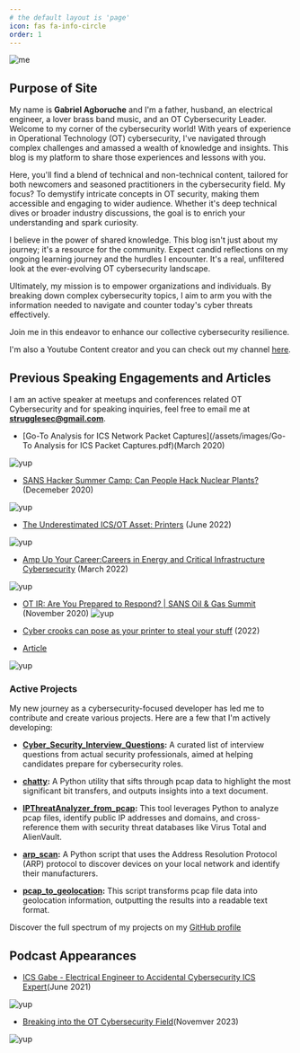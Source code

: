 ```yaml
---
# the default layout is 'page'
icon: fas fa-info-circle
order: 1
---
```


![me](https://pbs.twimg.com/media/Fg7qCf6XwAM0K5Y?format=jpg&name=large)

  
  

## **Purpose of Site**

My name is **Gabriel Agboruche** and I'm a father, husband, an electrical engineer, a lover brass band music, and an OT Cybersecurity Leader. Welcome to my corner of the cybersecurity world! With years of experience in Operational Technology (OT) cybersecurity, I've navigated through complex challenges and amassed a wealth of knowledge and insights. This blog is my platform to share those experiences and lessons with you.

  

Here, you'll find a blend of technical and non-technical content, tailored for both newcomers and seasoned practitioners in the cybersecurity field. My focus? To demystify intricate concepts in OT security, making them accessible and engaging to wider audience. Whether it's deep technical dives or broader industry discussions, the goal is to enrich your understanding and spark curiosity.

  

I believe in the power of shared knowledge. This blog isn't just about my journey; it's a resource for the community. Expect candid reflections on my ongoing learning journey and the hurdles I encounter. It's a real, unfiltered look at the ever-evolving OT cybersecurity landscape.

  

Ultimately, my mission is to empower organizations and individuals. By breaking down complex cybersecurity topics, I aim to arm you with the information needed to navigate and counter today's cyber threats effectively.

  

Join me in this endeavor to enhance our collective cybersecurity resilience.

  

I'm also a Youtube Content creator and you can check out my channel [here](https://www.youtube.com/@strugglesecurity).

  
  

## **Previous Speaking Engagements and Articles**

  

I am an active speaker at meetups and conferences related OT Cybersecurity and for speaking inquiries, feel free to email me at **strugglesec@gmail.com**. 

- [Go-To Analysis for ICS Network Packet Captures](/assets/images/Go-To Analysis for ICS Packet Captures.pdf)(March 2020)

![yup](https://pbs.twimg.com/media/ESIcN2KXUAA2ect?format=jpg&name=4096x4096)


- [SANS Hacker Summer Camp: Can People Hack Nuclear Plants?](https://youtu.be/HlXWz22GnkI?si=zfxCEKjAGIdx4GU7) (Decemeber 2020)

![yup](https://pbs.twimg.com/media/Ete7O3eWgAAhKfw?format=jpg&name=large)

- [The Underestimated ICS/OT Asset: Printers](https://youtu.be/QV6UE5eZwzc?si=s7T67TnX_EGF1M3n) (June 2022)

![yup](https://pbs.twimg.com/media/FURLatxWUA0h8hU?format=jpg&name=4096x4096)


- [Amp Up Your Career:Careers in Energy and Critical Infrastructure Cybersecurity](https://youtu.be/gCSIuEEz7ps?si=enRUCNrF3af0nwqB) (March 2022)

![yup](https://pbs.twimg.com/media/FNWI9JNXwAMNe6X?format=jpg&name=large)
  

- [OT IR: Are You Prepared to Respond? | SANS Oil & Gas Summit](https://youtu.be/HqXCr5lV5JU?si=Nw9NyMUOjT09DOQr) (November 2020)
![yup](https://i.ytimg.com/vi/HqXCr5lV5JU/maxresdefault.jpg)

  

- [Cyber crooks can pose as your printer to steal your stuff](https://www.youtube.com/watch?v=1LkNzOFYliI) (2022)

- [Article](https://www.amperesec.com/newsarchive/cyber-crooks-can-pose-as-your-printer)

![yup](https://images.squarespace-cdn.com/content/v1/5f80bdfaeeac37068ed8c60e/8a59222b-4bd7-4761-bb0f-105c12069336/printer+attack+thumbnail+web+3.jpg?format=2500w)

  
  

### **Active Projects**

  

My new journey as a cybersecurity-focused developer has led me to contribute and create various projects. Here are a few that I'm actively developing:

  

- **[Cyber_Security_Interview_Questions](https://github.com/ICSGabe/Cyber_Security_Interview_Questions):** A curated list of interview questions from actual security professionals, aimed at helping candidates prepare for cybersecurity roles.

  

- **[chatty](https://github.com/ICSGabe/chatty):** A Python utility that sifts through pcap data to highlight the most significant bit transfers, and outputs insights into a text document.

  

- **[IPThreatAnalyzer_from_pcap](https://github.com/ICSGabe/IPThreatAnalyzer_from_pcap):** This tool leverages Python to analyze pcap files, identify public IP addresses and domains, and cross-reference them with security threat databases like Virus Total and AlienVault.


- **[arp_scan](https://github.com/ICSGabe/arp_scan):** A Python script that uses the Address Resolution Protocol (ARP) protocol to discover devices on your local network and identify their manufacturers.
  

- **[pcap_to_geolocation](https://github.com/ICSGabe/pcap_to_geolocation):** This script transforms pcap file data into geolocation information, outputting the results into a readable text format.

  

Discover the full spectrum of my projects on my [GitHub profile](https://github.com/ICSGabe?tab=repositories)

  

## **Podcast Appearances**

  

- [ICS Gabe - Electrical Engineer to Accidental Cybersecurity ICS Expert](https://omny.fm/shows/getting-into-infosec/ics-gabe-electrical-engineer-to-accidental-cyberse)(June 2021)

![yup](https://imagedelivery.net/IEMzXmjRvW0g933AN5ejrA/wwwnotionso-image-prod-files-secures3us-west-2amazonawscom-e00bbb28-a706-4902-b349-b1c9ac8f66e1-ff8edb1a-cbf3-4932-ac6c-e8b7d9ee343f-podcast_w-logospng/format=auto,w=2560)

  
  

- [Breaking into the OT Cybersecurity Field](https://rss.com/podcasts/amperesec/947948/)(Novemver 2023)

![yup](https://img.rss.com/amperesec/800/ep_cover_20230511_070537_56909e8871b1b42fd1c721b5d567bd5e.jpg)